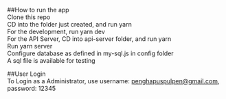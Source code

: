 ##How to run the app<br/>
Clone this repo<br/>
CD into the folder just created, and run yarn<br/>
For the development, run yarn dev<br/>
For the API Server, CD into api-server folder, and run yarn<br/>
Run yarn server<br/>
Configure database as defined in my-sql.js in config folder<br/>
A sql file is available for testing<br/>


##User Login<br/>
To Login as a Administrator, use username: penghapuspulpen@gmail.com, password: 12345
